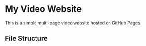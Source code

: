 # My Video Website

This is a simple multi-page video website hosted on GitHub Pages.

## File Structure

